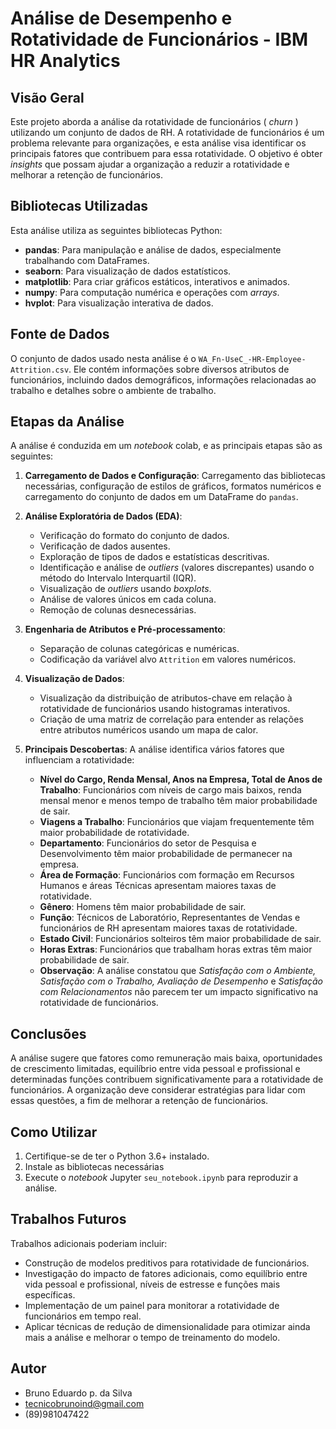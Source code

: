 # Análise de Desempenho e Rotatividade de Funcionários - IBM HR Analytics

## Visão Geral

Este projeto aborda a análise da rotatividade de funcionários ( *churn* ) utilizando um conjunto de dados de RH. A rotatividade de funcionários é um problema relevante para organizações, e esta análise visa identificar os principais fatores que contribuem para essa rotatividade. O objetivo é obter *insights* que possam ajudar a organização a reduzir a rotatividade e melhorar a retenção de funcionários.

## Bibliotecas Utilizadas

Esta análise utiliza as seguintes bibliotecas Python:

*   **pandas**: Para manipulação e análise de dados, especialmente trabalhando com DataFrames.
*   **seaborn**: Para visualização de dados estatísticos.
*   **matplotlib**: Para criar gráficos estáticos, interativos e animados.
*   **numpy**: Para computação numérica e operações com *arrays*.
*   **hvplot**: Para visualização interativa de dados.

## Fonte de Dados

O conjunto de dados usado nesta análise é o `WA_Fn-UseC_-HR-Employee-Attrition.csv`. Ele contém informações sobre diversos atributos de funcionários, incluindo dados demográficos, informações relacionadas ao trabalho e detalhes sobre o ambiente de trabalho.

## Etapas da Análise

A análise é conduzida em um *notebook* colab, e as principais etapas são as seguintes:

1.  **Carregamento de Dados e Configuração**: Carregamento das bibliotecas necessárias, configuração de estilos de gráficos, formatos numéricos e carregamento do conjunto de dados em um DataFrame do `pandas`.

2.  **Análise Exploratória de Dados (EDA)**:
    *   Verificação do formato do conjunto de dados.
    *   Verificação de dados ausentes.
    *   Exploração de tipos de dados e estatísticas descritivas.
    *   Identificação e análise de *outliers* (valores discrepantes) usando o método do Intervalo Interquartil (IQR).
    *   Visualização de *outliers* usando *boxplots*.
    *   Análise de valores únicos em cada coluna.
    *   Remoção de colunas desnecessárias.

3.  **Engenharia de Atributos e Pré-processamento**:
    *   Separação de colunas categóricas e numéricas.
    *   Codificação da variável alvo `Attrition` em valores numéricos.

4.  **Visualização de Dados**:
    *   Visualização da distribuição de atributos-chave em relação à rotatividade de funcionários usando histogramas interativos.
    *   Criação de uma matriz de correlação para entender as relações entre atributos numéricos usando um mapa de calor.

5.  **Principais Descobertas**:
    A análise identifica vários fatores que influenciam a rotatividade:
    *   **Nível do Cargo, Renda Mensal, Anos na Empresa, Total de Anos de Trabalho**: Funcionários com níveis de cargo mais baixos, renda mensal menor e menos tempo de trabalho têm maior probabilidade de sair.
    *   **Viagens a Trabalho**: Funcionários que viajam frequentemente têm maior probabilidade de rotatividade.
    *   **Departamento**: Funcionários do setor de Pesquisa e Desenvolvimento têm maior probabilidade de permanecer na empresa.
    *   **Área de Formação**: Funcionários com formação em Recursos Humanos e áreas Técnicas apresentam maiores taxas de rotatividade.
    *   **Gênero**: Homens têm maior probabilidade de sair.
    *   **Função**: Técnicos de Laboratório, Representantes de Vendas e funcionários de RH apresentam maiores taxas de rotatividade.
    *   **Estado Civil**: Funcionários solteiros têm maior probabilidade de sair.
    *   **Horas Extras**: Funcionários que trabalham horas extras têm maior probabilidade de sair.
    *   **Observação**: A análise constatou que *Satisfação com o Ambiente, Satisfação com o Trabalho, Avaliação de Desempenho* e *Satisfação com Relacionamentos* não parecem ter um impacto significativo na rotatividade de funcionários.

## Conclusões

A análise sugere que fatores como remuneração mais baixa, oportunidades de crescimento limitadas, equilíbrio entre vida pessoal e profissional e determinadas funções contribuem significativamente para a rotatividade de funcionários. A organização deve considerar estratégias para lidar com essas questões, a fim de melhorar a retenção de funcionários.

## Como Utilizar

1.  Certifique-se de ter o Python 3.6+ instalado.
2.  Instale as bibliotecas necessárias
3.  Execute o *notebook* Jupyter `seu_notebook.ipynb` para reproduzir a análise.

## Trabalhos Futuros

Trabalhos adicionais poderiam incluir:

*   Construção de modelos preditivos para rotatividade de funcionários.
*   Investigação do impacto de fatores adicionais, como equilíbrio entre vida pessoal e profissional, níveis de estresse e funções mais específicas.
*   Implementação de um painel para monitorar a rotatividade de funcionários em tempo real.
*   Aplicar técnicas de redução de dimensionalidade para otimizar ainda mais a análise e melhorar o tempo de treinamento do modelo.

## Autor

*   Bruno Eduardo p. da Silva
*   tecnicobrunoind@gmail.com
*   (89)981047422
